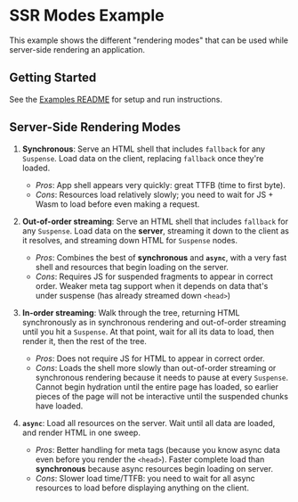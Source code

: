 # SSR Modes Example

This example shows the different "rendering modes" that can be used while server-side rendering an application.

## Getting Started

See the [Examples README](../README.md) for setup and run instructions.

## Server-Side Rendering Modes

1. **Synchronous**: Serve an HTML shell that includes `fallback` for any `Suspense`. Load data on the client, replacing `fallback` once they're loaded.
     - *Pros*: App shell appears very quickly: great TTFB (time to first byte).
     - *Cons*: Resources load relatively slowly; you need to wait for JS + Wasm to load before even making a request.

2. **Out-of-order streaming**: Serve an HTML shell that includes `fallback` for any `Suspense`. Load data on the **server**, streaming it down to the client as it resolves, and streaming down HTML for `Suspense` nodes.
     - *Pros*: Combines the best of **synchronous** and **`async`**, with a very fast shell and resources that begin loading on the server.
     - *Cons*: Requires JS for suspended fragments to appear in correct order. Weaker meta tag support when it depends on data that's under suspense (has already streamed down `<head>`)

3. **In-order streaming**: Walk through the tree, returning HTML synchronously as in synchronous rendering and out-of-order streaming until you hit a `Suspense`. At that point, wait for all its data to load, then render it, then the rest of the tree.
     - *Pros*: Does not require JS for HTML to appear in correct order.
     - *Cons*: Loads the shell more slowly than out-of-order streaming or synchronous rendering because it needs to pause at every `Suspense`. Cannot begin hydration until the entire page has loaded, so earlier pieces
       of the page will not be interactive until the suspended chunks have loaded.

4. **`async`**: Load all resources on the server. Wait until all data are loaded, and render HTML in one sweep.
     - *Pros*: Better handling for meta tags (because you know async data even before you render the `<head>`). Faster complete load than **synchronous** because async resources begin loading on server.
     - *Cons*: Slower load time/TTFB: you need to wait for all async resources to load before displaying anything on the client.
